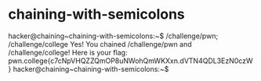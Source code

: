 # chaining-with-semicolons

hacker@chaining~chaining-with-semicolons:~$ /challenge/pwn; /challenge/college
Yes! You chained /challenge/pwn and /challenge/college! Here is your flag:
pwn.college{c7cNpVHQZZQmOP8uNWohQmWKXxn.dVTN4QDL3EzN0czW}
hacker@chaining~chaining-with-semicolons:~$ 


